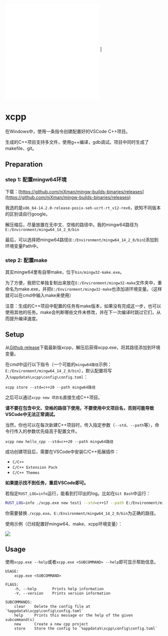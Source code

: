 ![English](README.md) | ![中文](README-zh.md)

# xcpp

在Windows中，使用一条指令创建配置好的VSCode C++项目。

生成的C++项目支持多文件，使用g++编译，gdb调试。项目中同时生成了makefile、git。

## Preparation

### step 1: 配置mingw64环境

下载：[https://github.com/niXman/mingw-builds-binaries/releases](https://github.com/niXman/mingw-builds-binaries/releases)

我选的是`x86_64-14.2.0-release-posix-seh-ucrt-rt_v12-rev0`，欲知不同版本的区别请自行google。

解压缩后，尽量放置在无中文、空格的路径中。我的mingw64路径为`E:/Environment/mingw64_14_2_0/bin`

最后，可以选择把mingw64路径(`E:/Environment/mingw64_14_2_0/bin`)添加到环境变量Path中。

### step 2: 配置make

其实mingw64里有自带make，位于`bin/mingw32-make.exe`。

为了方便，我把它单独复制出来放在`E:/Environment/mingw32-make`文件夹中，重命名为make.exe，并把`E:/Environment/mingw32-make`也添加进环境变量。（这样就可以在cmd中输入make来使用）

注意：生成的C++项目中配置的任务有make版本，如果没有完成这一步，也可以使用其他的任务。make会判断哪些文件未修改，并在下一次编译时跳过它们，从而提升编译速度。

## Setup

从[Github release](https://github.com/iXanadu13/xcpp/releases/latest)下载最新版xcpp，解压后获得xcpp.exe，将其路径添加到环境变量。

在cmd中运行以下指令（一个可能的`mingw64路径`示例：`E:/Environment/mingw64_14_2_0/bin`），默认配置将写入`%appdata%\xcpp\config\config.toml`：

```
xcpp store --std=c++20 --path mingw64路径
```

之后可以通过`xcpp new 项目名`直接生成C++项目。

**请不要在包含中文、空格的路径下使用，不要使用中文项目名，否则可能导致VSCode中无法正常调试。**

当然，你也可以在每次新建C++项目时，传入指定参数（`--std`、`--path`等），命令行传入的参数优先级高于配置文件。

```
xcpp new hello_cpp --std=c++20 --path mingw64路径
```

成功创建项目后，需要在VSCode中安装C/C++拓展插件：
- `C/C++`
- `C/C++ Extension Pack`
- `C/C++ Themes`

**如果提示找不到任务，重启VSCode即可。**

若指定`RUST_LOG=info`运行，能看到打印出的log。比如在`Git Bash`中运行：

```bash
RUST_LOG=info ./xcpp.exe new test1 --std=c++17 --path E:/Environment/mingw64_14_2_0/bin
```

你需要替换`./xcpp.exe`、`E:/Environment/mingw64_14_2_0/bin`为正确的路径。

使用示例（已经配置好mingw64、make、xcpp环境变量）：

![](example.gif)

## Usage

使用`xcpp.exe --help`或者`xcpp.exe <SUBCOMMAND> --help`即可显示帮助信息。

```
USAGE:
    xcpp.exe <SUBCOMMAND>

FLAGS:
    -h, --help       Prints help information
    -V, --version    Prints version information

SUBCOMMANDS:
    clear    Delete the config file at `%appdata%\xcpp\config\config.toml`
    help     Prints this message or the help of the given subcommand(s)
    new      Create a new cpp project
    store    Store the config to `%appdata%\xcpp\config\config.toml`
```
